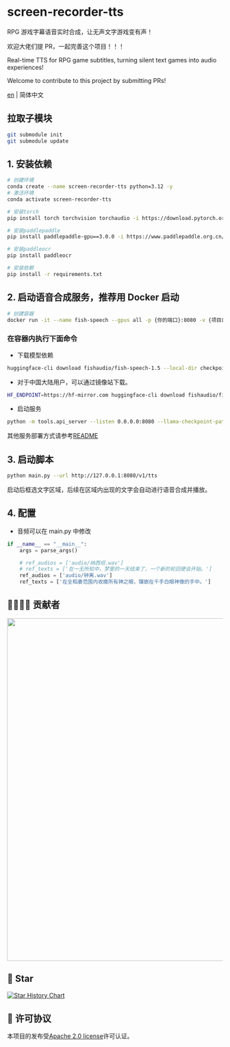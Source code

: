 # screen-recorder-tts

RPG 游戏字幕语音实时合成，让无声文字游戏变有声！

欢迎大佬们提 PR，一起完善这个项目！！！

Real-time TTS for RPG game subtitles, turning silent text games into audio experiences!

Welcome to contribute to this project by submitting PRs!

[en](README.md) | 简体中文

## 拉取子模块

```bash
git submodule init
git submodule update
```

## 1. 安装依赖

```bash
# 创建环境
conda create --name screen-recorder-tts python=3.12 -y
# 激活环境
conda activate screen-recorder-tts

# 安装torch
pip install torch torchvision torchaudio -i https://download.pytorch.org/whl/cu126

# 安装paddlepaddle
pip install paddlepaddle-gpu==3.0.0 -i https://www.paddlepaddle.org.cn/packages/stable/cu126/

# 安装paddleocr
pip install paddleocr

# 安装依赖
pip install -r requirements.txt
```

## 2. 启动语音合成服务，推荐用 Docker 启动

```bash
# 创建容器
docker run -it --name fish-speech --gpus all -p {你的端口}:8080 -v {项目目录}/checkpoints:/opt/fish-speech/checkpoints -v {项目目录}/audio:/opt/fish-speech/audio fishaudio/fish-speech:latest-dev zsh
```

### 在容器内执行下面命令

- 下载模型依赖

```bash
huggingface-cli download fishaudio/fish-speech-1.5 --local-dir checkpoints/fish-speech-1.5
```

- 对于中国大陆用户，可以通过镜像站下载。

```bash
HF_ENDPOINT=https://hf-mirror.com huggingface-cli download fishaudio/fish-speech-1.5 --local-dir checkpoints/fish-speech-1.5
```

- 启动服务

```bash
python -m tools.api_server --listen 0.0.0.0:8080 --llama-checkpoint-path "checkpoints/fish-speech-1.5" --decoder-checkpoint-path "checkpoints/fish-speech-1.5/firefly-gan-vq-fsq-8x1024-21hz-generator.pth" --decoder-config-name firefly_gan_vq --compile

```

其他服务部署方式请参考[README](https://speech.fish.audio/zh/#macos)

## 3. 启动脚本

```bash
python main.py --url http://127.0.0.1:8080/v1/tts
```

启动后框选文字区域，后续在区域内出现的文字会自动进行语音合成并播放。

## 4. 配置

- 音频可以在 main.py 中修改

```python
if __name__ == "__main__":
    args = parse_args()

    # ref_audios = ['audio/纳西坦.wav']
    # ref_texts = ['在一无所知中，梦里的一天结束了，一个新的轮回便会开始。']
    ref_audios = ['audio/钟离.wav']
    ref_texts = ['在全稻妻范围内收缴所有神之眼，镶嵌在千手白眼神像的手中。']
```

## 👩‍👩‍👧‍👦 贡献者

<a href="https://github.com/tfwcn/screen-recorder-tts/graphs/contributors">
    <img src="https://contrib.rocks/image?repo=tfwcn/screen-recorder-tts&max=400&columns=20"  width="800"/>
</a>

## 🌟 Star

[![Star History Chart](https://api.star-history.com/svg?repos=tfwcn/screen-recorder-tts&type=Date)](https://star-history.com/#tfwcn/screen-recorder-tts&Date)

## 📄 许可协议

本项目的发布受[Apache 2.0 license](LICENSE)许可认证。

